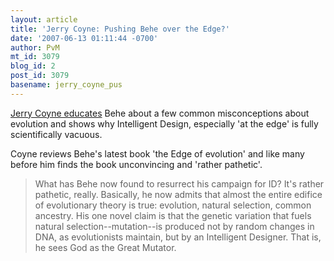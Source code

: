 ```yaml
---
layout: article
title: 'Jerry Coyne: Pushing Behe over the Edge?'
date: '2007-06-13 01:11:44 -0700'
author: PvM
mt_id: 3079
blog_id: 2
post_id: 3079
basename: jerry_coyne_pus
---
```

[Jerry Coyne educates](http://richarddawkins.net/article,1271,The-Great-Mutator,Jerry-Coyne-The-New-Republic) Behe about a few common misconceptions about evolution and shows why Intelligent Design, especially 'at the edge' is fully scientifically vacuous.

Coyne reviews Behe's latest book 'the Edge of evolution' and like many before him finds the book unconvincing and 'rather pathetic'.

> What has Behe now found to resurrect his campaign for ID? It's rather pathetic, really. Basically, he now admits that almost the entire edifice of evolutionary theory is true: evolution, natural selection, common ancestry. His one novel claim is that the genetic variation that fuels natural selection--mutation--is produced not by random changes in DNA, as evolutionists maintain, but by an Intelligent Designer. That is, he sees God as the Great Mutator.
